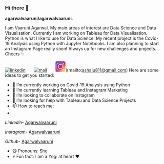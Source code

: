 ### Hi there 👋


**agarwalvaaruni/agarwalvaaruni**.

I am Vaaruni Agarwal. My main areas of interest are Data Science and Data Visualisation. Currently I am working on Tableau for Data Visualisation. Python is what I like to use for Data Science. My recent project is the Covid-19 Analysis using Python with Jupyter Notebooks. I am also planning to start an Instagram Page really soon! Always up for new challenges and projects. Cheers ✨

[![linkedin](https://github.com/arpit-dwivedi/arpit-dwivedi.github.io/blob/master/assets/img/Webp.net-resizeimage.png)](https://www.linkedin.com/in/vaaru)&nbsp;&nbsp;&nbsp;&nbsp;&nbsp;&nbsp;&nbsp;[![mail](https://github.com/arpit-dwivedi/arpit-dwivedi/blob/master/m1.png)](mailto:ashalu811@gmail.com)&nbsp;&nbsp;&nbsp;&nbsp;&nbsp;&nbsp;&nbsp;![instagram](https://github.com/agarwalvaaruni/demo/blob/master/indta.jpg
)](mailto:ashalu811@gmail.com)
Here are some ideas to get you started:

- 🔭 I’m currently working on Covid-19 Analysis using Python
- 🌱 I’m currently learning Tableau and Instagram Marketing
- 👯 I’m looking to collaborate on Instagram
- 🤔 I’m looking for help with Tableau and Data Science Projects
- 📫 How to reach me: 
- 
*Linkedin*- [Agarwalvaaruni](https://www.linkedin.com/in/vaaru)

*Instagram*- [Agarwalvaaruni](www.instagram.com/agarwalvaaruni/)

*Github*- [Agarwalvaaruni](https://github.com/agarwalvaaruni/)
- 😄 Pronouns: She
- ⚡ Fun fact: I am a Yogi at heart ❤️

